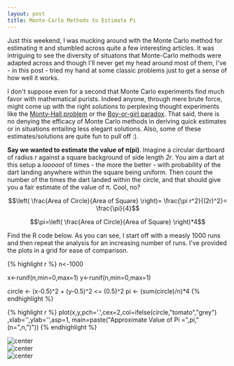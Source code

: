 ```yaml
---
layout: post
title: Monte-Carlo Methods to Estimate Pi
---
```



  Just this weekend, I was mucking around with the Monte Carlo method for estimating &pi; and stumbled across quite a few interesting articles. It was intriguing to see the diversity of situatons that Monte-Carlo methods were adapted across and though I'll never get my head around most of them, I've - in this post - tried my hand at some classic problems just to get a sense of how well it works. 

  I don't suppose even for a second that Monte Carlo experiments find much favor with mathematical purists. Indeed anyone, through mere brute force, might come up with the right solutions to perplexing thought experiments like the [Monty-Hall problem](http://en.wikipedia.org/wiki/Monty_Hall_problem) or the [Boy-or-girl paradox](http://en.wikipedia.org/wiki/Boy_or_Girl_paradox). That said, there is no denying the efficacy of Monte Carlo methods in deriving quick estimates or in situations entailing less elegant solutions. Also, some of these estimates/solutions are quite fun to pull off :). 

  **Say we wanted to estimate the value of &pi;(pi)**. Imagine a circular dartboard of radius *r* against a square background of side length *2r*. You aim a dart at this setup a *looooot* of times - the more the better - with probability of the dart landing anywhere within the square being uniform. Then count the number of the times the dart landed within the circle, and that should give you a fair estimate of the value of &pi;. Cool, no? 
  
  $$\left( \frac{Area of Circle}{Area of Square} \right)= \frac{\pi r^2}{(2r)^2}= \frac{\pi}{4}$$
  
  $$\pi=\left( \frac{Area of Circle}{Area of Square} \right)*4$$

  Find the R code below. As you can see, I start off with a measly 1000 runs and then repeat the analysis for an increasing number of runs. I've provided the plots in a grid for ease of comparison. 
  
    

{% highlight r %}
n<-1000

x<-runif(n,min=0,max=1)
y<-runif(n,min=0,max=1)

circle <- (x-0.5)^2 + (y-0.5)^2 <= (0.5)^2
pi <- (sum(circle)/n)*4
{% endhighlight %}


{% highlight r %}
plot(x,y,pch='.',cex=2,col=ifelse(circle,"tomato","grey")
     ,xlab='',ylab='',asp=1,
     main=paste("Approximate Value of Pi =",pi," (n=",n,")"))
{% endhighlight %}


<img src="http://velavar.github.io/images/MCM/unnamed-chunk-3-1.png" title="center" alt="center" style="display: block; margin: auto;" /><img src="http://velavar.github.io/images/MCM/unnamed-chunk-3-2.png" title="center" alt="center" style="display: block; margin: auto;" /><img src="http://velavar.github.io/images/MCM/unnamed-chunk-3-3.png" title="center" alt="center" style="display: block; margin: auto;" />

